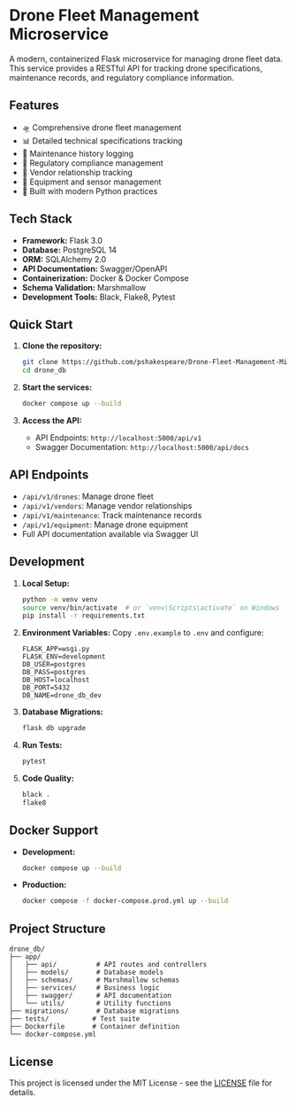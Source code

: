 # Drone Fleet Management Microservice

A modern, containerized Flask microservice for managing drone fleet data. This service provides a RESTful API for tracking drone specifications, maintenance records, and regulatory compliance information.

## Features

- 🛸 Comprehensive drone fleet management
- 📊 Detailed technical specifications tracking
- 🔧 Maintenance history logging
- 📝 Regulatory compliance management
- 🔐 Vendor relationship tracking
- 📡 Equipment and sensor management
- 🚀 Built with modern Python practices

## Tech Stack

- **Framework:** Flask 3.0
- **Database:** PostgreSQL 14
- **ORM:** SQLAlchemy 2.0
- **API Documentation:** Swagger/OpenAPI
- **Containerization:** Docker & Docker Compose
- **Schema Validation:** Marshmallow
- **Development Tools:** Black, Flake8, Pytest

## Quick Start

1. **Clone the repository:**
   ```bash
   git clone https://github.com/pshakespeare/Drone-Fleet-Management-Microservice.git
   cd drone_db
   ```

2. **Start the services:**
   ```bash
   docker compose up --build
   ```

3. **Access the API:**
   - API Endpoints: `http://localhost:5000/api/v1`
   - Swagger Documentation: `http://localhost:5000/api/docs`

## API Endpoints

- `/api/v1/drones`: Manage drone fleet
- `/api/v1/vendors`: Manage vendor relationships
- `/api/v1/maintenance`: Track maintenance records
- `/api/v1/equipment`: Manage drone equipment
- Full API documentation available via Swagger UI

## Development

1. **Local Setup:**
   ```bash
   python -m venv venv
   source venv/bin/activate  # or `venv\Scripts\activate` on Windows
   pip install -r requirements.txt
   ```

2. **Environment Variables:**
   Copy `.env.example` to `.env` and configure:
   ```
   FLASK_APP=wsgi.py
   FLASK_ENV=development
   DB_USER=postgres
   DB_PASS=postgres
   DB_HOST=localhost
   DB_PORT=5432
   DB_NAME=drone_db_dev
   ```

3. **Database Migrations:**
   ```bash
   flask db upgrade
   ```

4. **Run Tests:**
   ```bash
   pytest
   ```

5. **Code Quality:**
   ```bash
   black .
   flake8
   ```

## Docker Support

- **Development:**
  ```bash
  docker compose up --build
  ```

- **Production:**
  ```bash
  docker compose -f docker-compose.prod.yml up --build
  ```

## Project Structure
```
drone_db/
├── app/
│   ├── api/          # API routes and controllers
│   ├── models/       # Database models
│   ├── schemas/      # Marshmallow schemas
│   ├── services/     # Business logic
│   ├── swagger/      # API documentation
│   └── utils/        # Utility functions
├── migrations/       # Database migrations
├── tests/           # Test suite
├── Dockerfile       # Container definition
└── docker-compose.yml
```

## License

This project is licensed under the MIT License - see the [LICENSE](LICENSE) file for details. 
